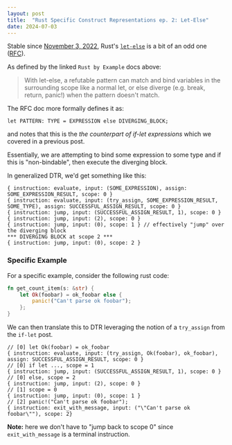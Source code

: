```yaml
---
layout: post
title:  "Rust Specific Construct Representations ep. 2: Let-Else"
date: 2024-07-03
---
```


Stable since [November 3, 2022](https://releases.rs/docs/1.65.0/), Rust's [`let-else`](https://doc.rust-lang.org/rust-by-example/flow_control/let_else.html) is a bit of an odd one ([RFC](https://rust-lang.github.io/rfcs/3137-let-else.html)).

As defined by the linked `Rust by Example` docs above:
> With let-else, a refutable pattern can match and bind variables in the surrounding scope like a normal let, or else diverge (e.g. break, return, panic!) when the pattern doesn't match.

The RFC doc more formally defines it as:

```
let PATTERN: TYPE = EXPRESSION else DIVERGING_BLOCK;
```

and notes that this is the _the counterpart of if-let expressions_ which we covered in a previous post.

Essentially, we are attempting to bind some expression to some type and if this is "non-bindable", then execute the diverging block.

In generalized DTR, we'd get something like this:

```
{ instruction: evaluate, input: (SOME_EXPRESSION), assign: SOME_EXPRESSION_RESULT, scope: 0 }
{ instruction: evaluate, input: (try_assign, SOME_EXPRESSION_RESULT, SOME_TYPE), assign: SUCCESSFUL_ASSIGN_RESULT, scope: 0 }
{ instruction: jump, input: (SUCCESSFUL_ASSIGN_RESULT, 1), scope: 0 }
{ instruction: jump, input: (2), scope: 0 }
{ instruction: jump, input: (0), scope: 1 } // effectively "jump" over the diverging block
*** DIVERGING BLOCK at scope 2 ***
{ instruction: jump, input: (0), scope: 2 }
```

### Specific Example

For a specific example, consider the following rust code:
```rust
fn get_count_item(s: &str) {
    let Ok(foobar) = ok_foobar else {
        panic!("Can't parse ok foobar");
    };
}
```

We can then translate this to DTR leveraging the notion of a `try_assign` from the `if-let` post.

```
// [0] let Ok(foobar) = ok_foobar
{ instruction: evaluate, input: (try_assign, Ok(foobar), ok_foobar), assign: SUCCESSFUL_ASSIGN_RESULT, scope: 0 }
// [0] if let ..., scope = 1
{ instruction: jump, input: (SUCCESSFUL_ASSIGN_RESULT, 1), scope: 0 }
// [0] else, scope = 2
{ instruction: jump, input: (2), scope: 0 }
// [1] scope = 0
{ instruction: jump, input: (0), scope: 1 }
// [2] panic!("Can't parse ok foobar");
{ instruction: exit_with_message, input: ("\"Can't parse ok foobar\""), scope: 2}
```

**Note:** here we don't have to "jump back to scope 0" since `exit_with_message` is a terminal instruction.
